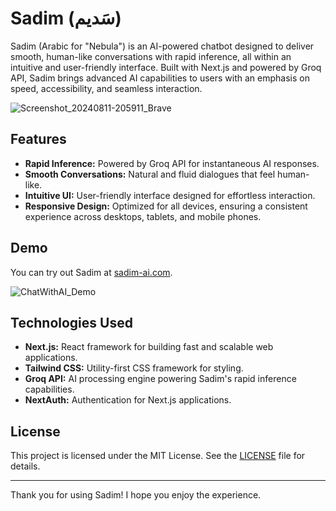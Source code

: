 # Sadim (سَديم)

Sadim (Arabic for "Nebula") is an AI-powered chatbot designed to deliver smooth, human-like conversations with rapid inference, all within an intuitive and user-friendly interface. Built with Next.js and powered by Groq API, Sadim brings advanced AI capabilities to users with an emphasis on speed, accessibility, and seamless interaction.

![Screenshot_20240811-205911_Brave](https://github.com/user-attachments/assets/3ace0d78-25e2-4ac8-a697-c9a7415b159f)

## Features

- **Rapid Inference:** Powered by Groq API for instantaneous AI responses.
- **Smooth Conversations:** Natural and fluid dialogues that feel human-like.
- **Intuitive UI:** User-friendly interface designed for effortless interaction.
- **Responsive Design:** Optimized for all devices, ensuring a consistent experience across desktops, tablets, and mobile phones.

## Demo

You can try out Sadim at [sadim-ai.com](https://sadim-ai.com).

![ChatWithAI_Demo](https://github.com/user-attachments/assets/0a8e50fb-1d72-4c21-83f4-e49ca5cf4fa5)

## Technologies Used

- **Next.js:** React framework for building fast and scalable web applications.
- **Tailwind CSS:** Utility-first CSS framework for styling.
- **Groq API:** AI processing engine powering Sadim's rapid inference capabilities.
- **NextAuth:** Authentication for Next.js applications.

## License

This project is licensed under the MIT License. See the [LICENSE](LICENSE) file for details.

---

Thank you for using Sadim! I hope you enjoy the experience.
